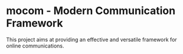 mocom - Modern Communication Framework
======================================

This project aims at providing an effective and versatile framework for online
communications.
